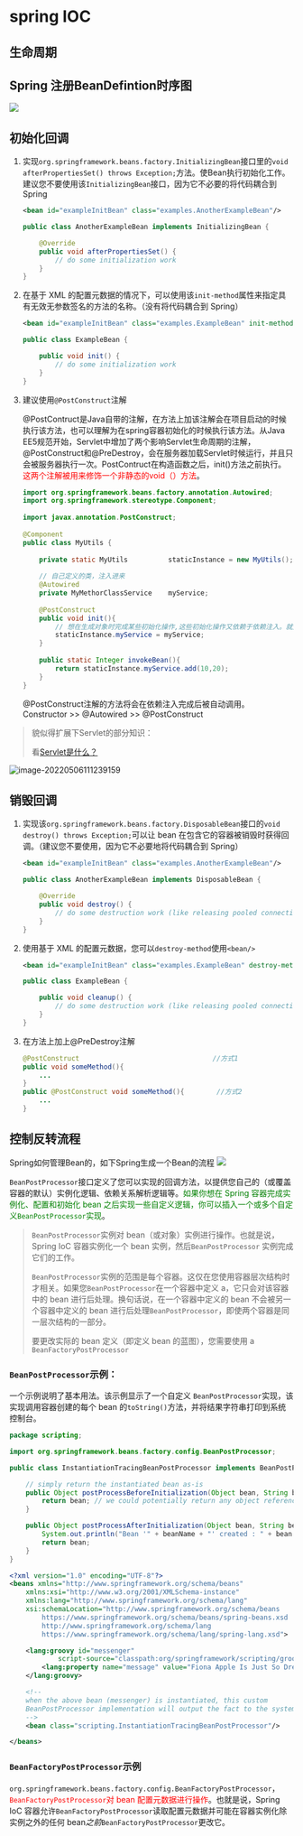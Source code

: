 # spring IOC

## 生命周期



## Spring 注册BeanDefintion时序图
![](./img/springioc/registBeanDefintion.jpg)



## 初始化回调

1. 实现`org.springframework.beans.factory.InitializingBean`接口里的`void afterPropertiesSet() throws Exception;`方法。使Bean执行初始化工作。建议您不要使用该`InitializingBean`接口，因为它不必要的将代码耦合到Spring

   ```xml
   <bean id="exampleInitBean" class="examples.AnotherExampleBean"/>
   ```

   ```java
   public class AnotherExampleBean implements InitializingBean {
   
       @Override
       public void afterPropertiesSet() {
           // do some initialization work
       }
   }
   ```

2. 在基于 XML 的配置元数据的情况下，可以使用该`init-method`属性来指定具有无效无参数签名的方法的名称。（没有将代码耦合到 Spring）

   ```xml
   <bean id="exampleInitBean" class="examples.ExampleBean" init-method="init"/>
   ```

   ```java
   public class ExampleBean {
   
       public void init() {
           // do some initialization work
       }
   }
   ```

3. 建议使用`@PostConstruct`注解

    @PostContruct是Java自带的注解，在方法上加该注解会在项目启动的时候执行该方法，也可以理解为在spring容器初始化的时候执行该方法。从Java EE5规范开始，Servlet中增加了两个影响Servlet生命周期的注解，@PostConstruct和@PreDestroy，会在服务器加载Servlet时候运行，并且只会被服务器执行一次。PostContruct在构造函数之后，init()方法之前执行。<span style="color:red">这两个注解被用来修饰一个非静态的void（）方法</span>。

   ```java
   import org.springframework.beans.factory.annotation.Autowired;
   import org.springframework.stereotype.Component;
    
   import javax.annotation.PostConstruct;
    
   @Component
   public class MyUtils {
    
       private static MyUtils          staticInstance = new MyUtils();
    
       // 自己定义的类，注入进来
       @Autowired
       private MyMethorClassService    myService;
    
       @PostConstruct
       public void init(){
           // 想在生成对象时完成某些初始化操作,这些初始化操作又依赖于依赖注入。就无法在构造函数中实现，为此可以使用@PostConstruct注解一个方法完成初始化
           staticInstance.myService = myService;
       }
    
       public static Integer invokeBean(){
           return staticInstance.myService.add(10,20);
       }
   }
   ```

   @PostConstruct注解的方法将会在依赖注入完成后被自动调用。Constructor >> @Autowired >> @PostConstruct

> 貌似得扩展下Servlet的部分知识：
>
> 看[Servlet是什么？]()

![image-20220506111239159](./img/springioc/image-20220506111239159.png)

## 销毁回调

1. 实现该`org.springframework.beans.factory.DisposableBean`接口的`void destroy() throws Exception;`可以让 bean 在包含它的容器被销毁时获得回调。（建议您不要使用，因为它不必要地将代码耦合到 Spring）

   ```xml
   <bean id="exampleInitBean" class="examples.AnotherExampleBean"/>
   ```

   ```java
   public class AnotherExampleBean implements DisposableBean {
   
       @Override
       public void destroy() {
           // do some destruction work (like releasing pooled connections)
       }
   }
   ```

2. 使用基于 XML 的配置元数据，您可以`destroy-method`使用`<bean/>`

   ```xml
   <bean id="exampleInitBean" class="examples.ExampleBean" destroy-method="cleanup"/>
   ```

   ```java
   public class ExampleBean {
   
       public void cleanup() {
           // do some destruction work (like releasing pooled connections)
       }
   }
   ```

3. 在方法上加上@PreDestroy注解

   ```java
   @PostConstruct                                 //方式1
   public void someMethod(){
       ...
   }
   public @PostConstruct void someMethod(){        //方式2
       ...  
   }
   ```

   

## 控制反转流程

Spring如何管理Bean的，如下Spring生成一个Bean的流程
![](./img/springioc/2022-02-26-19-27-09.png)

`BeanPostProcessor`接口定义了您可以实现的回调方法，以提供您自己的（或覆盖容器的默认）实例化逻辑、依赖关系解析逻辑等。<span style="color:green">如果你想在 Spring 容器完成实例化、配置和初始化 bean 之后实现一些自定义逻辑，你可以插入一个或多个自定义`BeanPostProcessor`实现</span>。

> `BeanPostProcessor`实例对 bean（或对象）实例进行操作。也就是说，Spring IoC 容器实例化一个 bean 实例，然后`BeanPostProcessor` 实例完成它们的工作。
>
> `BeanPostProcessor`实例的范围是每个容器。这仅在您使用容器层次结构时才相关。如果您`BeanPostProcessor`在一个容器中定义 a，它只会对该容器中的 bean 进行后处理。换句话说，在一个容器中定义的 bean 不会被另一个容器中定义的 bean 进行后处理`BeanPostProcessor`，即使两个容器是同一层次结构的一部分。
>
> 要更改实际的 bean 定义（即定义 bean 的蓝图），您需要使用 a `BeanFactoryPostProcessor`

### `BeanPostProcessor`示例：

一个示例说明了基本用法。该示例显示了一个自定义 `BeanPostProcessor`实现，该实现调用容器创建的每个 bean 的`toString()`方法，并将结果字符串打印到系统控制台。

```java
package scripting;

import org.springframework.beans.factory.config.BeanPostProcessor;

public class InstantiationTracingBeanPostProcessor implements BeanPostProcessor {

    // simply return the instantiated bean as-is
    public Object postProcessBeforeInitialization(Object bean, String beanName) {
        return bean; // we could potentially return any object reference here...
    }

    public Object postProcessAfterInitialization(Object bean, String beanName) {
        System.out.println("Bean '" + beanName + "' created : " + bean.toString());
        return bean;
    }
}
```

```xml
<?xml version="1.0" encoding="UTF-8"?>
<beans xmlns="http://www.springframework.org/schema/beans"
    xmlns:xsi="http://www.w3.org/2001/XMLSchema-instance"
    xmlns:lang="http://www.springframework.org/schema/lang"
    xsi:schemaLocation="http://www.springframework.org/schema/beans
        https://www.springframework.org/schema/beans/spring-beans.xsd
        http://www.springframework.org/schema/lang
        https://www.springframework.org/schema/lang/spring-lang.xsd">

    <lang:groovy id="messenger"
            script-source="classpath:org/springframework/scripting/groovy/Messenger.groovy">
        <lang:property name="message" value="Fiona Apple Is Just So Dreamy."/>
    </lang:groovy>

    <!--
    when the above bean (messenger) is instantiated, this custom
    BeanPostProcessor implementation will output the fact to the system console
    -->
    <bean class="scripting.InstantiationTracingBeanPostProcessor"/>

</beans>
```



### `BeanFactoryPostProcessor`示例

 `org.springframework.beans.factory.config.BeanFactoryPostProcessor`，<span style="color:red">`BeanFactoryPostProcessor`对 bean 配置元数据进行操作</span>。也就是说，Spring IoC 容器允许`BeanFactoryPostProcessor`读取配置元数据并可能在容器实例化除实例之外的任何 bean*之前*`BeanFactoryPostProcessor`更改它。

